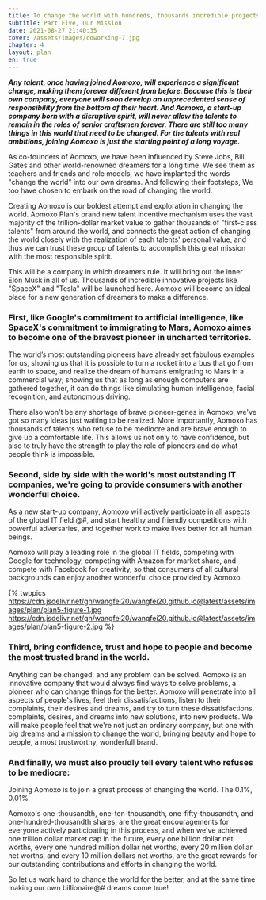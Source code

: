 ```yaml
---
title: To change the world with hundreds, thousands incredible projects.
subtitle: Part Five, Our Mission
date: 2021-08-27 21:40:35
cover: /assets/images/coworking-7.jpg
chapter: 4
layout: plan
en: true
---
```


***Any talent, once having joined Aomoxo, will experience a significant change, making them forever different from before. Because this is their own company, everyone will soon develop an unprecedented sense of responsibility from the bottom of their heart. And Aomoxo, a start-up company born with a disruptive spirit, will never allow the talents to remain in the roles of senior craftsmen forever. There are still too many things in this world that need to be changed. For the talents with real ambitions, joining Aomoxo is just the starting point of a long voyage.***

As co-founders of Aomoxo, we have been influenced by Steve Jobs, Bill Gates and other world-renowned dreamers for a long time. We see them as teachers and friends and role models, we have implanted the words "change the world" into our own dreams. And following their footsteps, We too have chosen to embark on the road of  changing the world.

Creating Aomoxo is our boldest attempt and exploration in changing the world. Aomoxo Plan's brand new talent incentive mechanism uses the vast majority of the trillion-dollar market value to gather thousands of "first-class talents" from around the world, and connects the great action of changing the world closely with the realization of each talents' personal value, and thus we can trust these group of talents to accomplish this great mission with the most responsible spirit.

This will be a company in which dreamers rule. It will bring out the inner Elon Musk in all of us. Thousands of incredible innovative projects like "SpaceX" and "Tesla" will be launched here. Aomoxo will become an ideal place for a new generation of dreamers to make a difference.

### First, like Google's commitment to artificial intelligence, like SpaceX's commitment to immigrating to Mars, Aomoxo aimes to become one of the bravest pioneer in uncharted territories.


The world’s most outstanding pioneers have already set fabulous examples for us, showing us that it is possible to turn a rocket into a bus that go from earth to space, and realize the dream of humans emigrating to Mars in a commercial way; showing us that as long as enough computers are gathered together, it can do things like simulating human intelligence, facial recognition, and autonomous driving.

There also won't be any shortage of brave pioneer-genes in Aomoxo, we've got so many ideas just waiting to be realized. More importantly, Aomoxo has thousands of talents who refuse to be mediocre and are brave enough to give up a comfortable life. This allows us not only to have confidence, but also to truly have the strength to play the role of pioneers and do what people think is impossible.

### Second, side by side with the world's most outstanding IT companies, we're going to provide consumers with another wonderful choice.

As a new start-up company, Aomoxo will actively participate in all aspects of the global IT field @#, and start healthy and friendly competitions with powerful adversaries, and together work to make lives better for all human beings.

Aomoxo will play a leading role in the global IT fields, competing with Google for technology, competing with Amazon for market share, and compete with Facebook for creativity, so that consumers of all cultural backgrounds can enjoy another wonderful choice provided by Aomoxo.

{% twopics https://cdn.jsdelivr.net/gh/wangfei20/wangfei20.github.io@latest/assets/images/plan/plan5-figure-1.jpg https://cdn.jsdelivr.net/gh/wangfei20/wangfei20.github.io@latest/assets/images/plan/plan5-figure-2.jpg %}

### Third, bring confidence, trust and hope to people and become the most trusted brand in the world.

Anything can be changed, and any problem can be solved. Aomoxo is an innovative company that would always find ways to solve problems, a pioneer who can change things for the better. Aomoxo will penetrate into all aspects of people's lives, feel their dissatisfactions, listen to their complaints, their desires and dreams, and try to turn these dissatisfactions, complaints, desires, and dreams into new solutions, into new products. We will make people feel that we're not just an ordinary company, but one with big dreams and a mission to change the world, bringing beauty and hope to people, a most trustworthy, wonderfull brand.

### And finally, we must also proudly tell every talent who refuses to be mediocre:

Joining Aomoxo is to join a great process of changing the world. The 0.1%, 0.01%

Aomoxo's one-thousandth, one-ten-thousandth, one-fifty-thousandth, and one-hundred-thousandth shares, are the great encouragements for everyone actively participating in this process, and when we've achieved one trillion dollar market cap in the future, every one billion dollar net worths, every one hundred million dollar net worths, every 20 million dollar net worths, and every 10 million dollars net worths, are the great rewards for our outstanding contributions and efforts in changing the world.

So let us work hard to change the world for the better, and at the same time making our own billionaire@# dreams come true!
